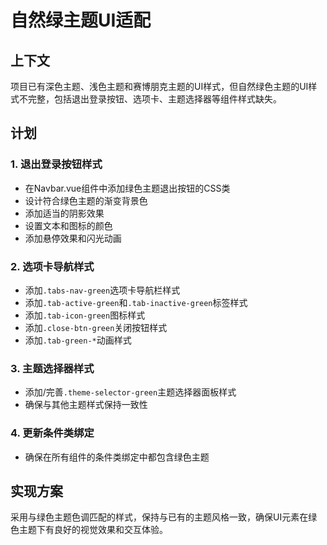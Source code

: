 # 自然绿主题UI适配

## 上下文
项目已有深色主题、浅色主题和赛博朋克主题的UI样式，但自然绿色主题的UI样式不完整，包括退出登录按钮、选项卡、主题选择器等组件样式缺失。

## 计划

### 1. 退出登录按钮样式
- 在Navbar.vue组件中添加绿色主题退出按钮的CSS类
- 设计符合绿色主题的渐变背景色
- 添加适当的阴影效果
- 设置文本和图标的颜色
- 添加悬停效果和闪光动画

### 2. 选项卡导航样式
- 添加`.tabs-nav-green`选项卡导航栏样式
- 添加`.tab-active-green`和`.tab-inactive-green`标签样式
- 添加`.tab-icon-green`图标样式
- 添加`.close-btn-green`关闭按钮样式
- 添加`.tab-green-*`动画样式

### 3. 主题选择器样式
- 添加/完善`.theme-selector-green`主题选择器面板样式
- 确保与其他主题样式保持一致性

### 4. 更新条件类绑定
- 确保在所有组件的条件类绑定中都包含绿色主题

## 实现方案
采用与绿色主题色调匹配的样式，保持与已有的主题风格一致，确保UI元素在绿色主题下有良好的视觉效果和交互体验。 
